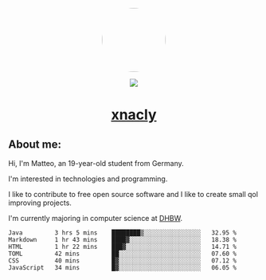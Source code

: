 <p align="center">
  <img style="border-radius: 100px" width="128" height="128" src="https://avatars.githubusercontent.com/u/47723417?v=4"/>
</p>
<p align="center">
  <img src="https://komarev.com/ghpvc/?username=xnacly&&style=flat-square"/>
</p>

<h1 align="center"><a href="https://xnacly.github.io/"> xnacly</a> </h1>

<h2> About me:</h2>

<p>Hi, I'm Matteo, an 19-year-old student from Germany. </p>
<p>I'm interested in technologies and programming.</p>
<p>I like to contribute to free open source software and I like to create small qol improving projects.</p>
<p>I'm currently majoring in computer science at <a href="https://www.dhbw.de/startseite">DHBW</a>.</p>

<!--START_SECTION:waka-->

```text
Java         3 hrs 5 mins    ████████▒░░░░░░░░░░░░░░░░   32.95 %
Markdown     1 hr 43 mins    ████▓░░░░░░░░░░░░░░░░░░░░   18.38 %
HTML         1 hr 22 mins    ███▓░░░░░░░░░░░░░░░░░░░░░   14.71 %
TOML         42 mins         ██░░░░░░░░░░░░░░░░░░░░░░░   07.60 %
CSS          40 mins         █▓░░░░░░░░░░░░░░░░░░░░░░░   07.12 %
JavaScript   34 mins         █▓░░░░░░░░░░░░░░░░░░░░░░░   06.05 %
```

<!--END_SECTION:waka-->
